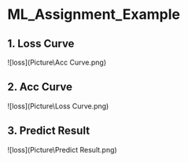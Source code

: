 # ML_Assignment_Example
## 1. Loss Curve
![loss](Picture\Acc Curve.png)
## 2. Acc Curve
![loss](Picture\Loss Curve.png)
## 3. Predict Result
![loss](Picture\Predict Result.png)